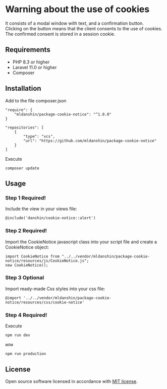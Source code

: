 # Warning about the use of cookies
It consists of a modal window with text, and a confirmation button.  
Clicking on the button means that the client consents to the use of cookies.  
The confirmed consent is stored in a session cookie.  

## Requirements
- PHP 8.3 or higher
- Laravel 11.0 or higher
- Composer

## Installation
Add to the file composer.json  

    "require": {
        "mldanshin/package-cookie-notice": "^1.0.0"
    }

    "repositories": [
        {
            "type": "vcs",
            "url": "https://github.com/mldanshin/package-cookie-notice"
        }
    ]

Execute

    composer update

## Usage
### Step 1 **Required!**
Include the view in your views file:

    @include('danshin/cookie-notice::alert')

### Step 2 **Required!**
Import the CookieNotice javascript class into your script file and create a CookieNotice object:

    import CookieNotice from "../../vendor/mldanshin/package-cookie-notice/resources/js/CookieNotice.js";
    new CookieNotice();

### Step 3 **Optional**
Import ready-made Css styles into your css file:

    @import '../../vendor/mldanshin/package-cookie-notice/resources/css/cookie-notice'

### Step 4 **Required!**
Execute

    npm run dev
или

    npm run production

## License

Open source software licensed in accordance with [MIT license](https://opensource.org/licenses/MIT).
 